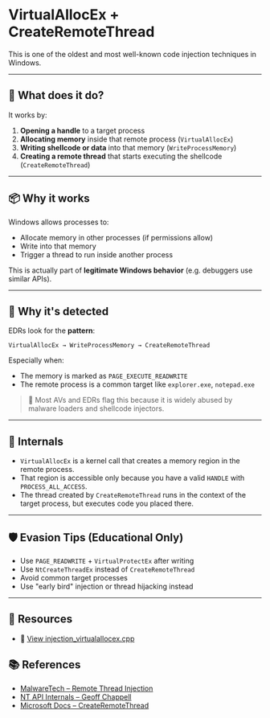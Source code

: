 # VirtualAllocEx + CreateRemoteThread

This is one of the oldest and most well-known code injection techniques in Windows.

---

## 🧠 What does it do?

It works by:

1. **Opening a handle** to a target process
2. **Allocating memory** inside that remote process (`VirtualAllocEx`)
3. **Writing shellcode or data** into that memory (`WriteProcessMemory`)
4. **Creating a remote thread** that starts executing the shellcode (`CreateRemoteThread`)

---

## 📦 Why it works

Windows allows processes to:
- Allocate memory in other processes (if permissions allow)
- Write into that memory
- Trigger a thread to run inside another process

This is actually part of **legitimate Windows behavior** (e.g. debuggers use similar APIs).

---

## 🧨 Why it's detected

EDRs look for the **pattern**:
```
VirtualAllocEx → WriteProcessMemory → CreateRemoteThread
```
Especially when:
- The memory is marked as `PAGE_EXECUTE_READWRITE`  
- The remote process is a common target like `explorer.exe`, `notepad.exe`

> 🔎 Most AVs and EDRs flag this because it is widely abused by malware loaders and shellcode injectors.

---

## 🔬 Internals

- `VirtualAllocEx` is a kernel call that creates a memory region in the remote process.
- That region is accessible only because you have a valid `HANDLE` with `PROCESS_ALL_ACCESS`.
- The thread created by `CreateRemoteThread` runs in the context of the target process, but executes code you placed there.

---

## 🛡️ Evasion Tips (Educational Only)

- Use `PAGE_READWRITE` + `VirtualProtectEx` after writing
- Use `NtCreateThreadEx` instead of `CreateRemoteThread`
- Avoid common target processes
- Use "early bird" injection or thread hijacking instead

---

## 🔗 Resources

- 📂 [View injection_virtualallocex.cpp](../src/injection_virtualallocex.cpp)


## 📚 References

- [MalwareTech – Remote Thread Injection](https://www.malwaretech.com/2015/11/remote-thread-injection.html)
- [NT API Internals – Geoff Chappell](https://www.geoffchappell.com/)
- [Microsoft Docs – CreateRemoteThread](https://learn.microsoft.com/en-us/windows/win32/api/processthreadsapi/nf-processthreadsapi-createremotethread)
